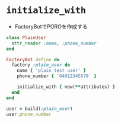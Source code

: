 # `initialize_with`
- FactoryBotでPOROを作成する

```ruby
class PlainUser
  attr_reader :name, :phone_number
end

FactoryBot.define do
  factory :plain_user do
    name { 'plain test user' }
    phone_number { '04012345678' }

    initialize_with { new(**attributes) }
  end
end

user = build(:plain_user)
user.phone_number
```
